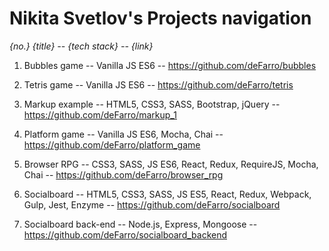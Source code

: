 # Nikita Svetlov's Projects navigation

_{no.} {title} -- {tech stack} -- {link}_

1. Bubbles game -- Vanilla JS ES6 -- https://github.com/deFarro/bubbles

2. Tetris game -- Vanilla JS ES6 -- https://github.com/deFarro/tetris

3. Markup example -- HTML5, CSS3, SASS, Bootstrap, jQuery -- https://github.com/deFarro/markup_1

4. Platform game -- Vanilla JS ES6, Mocha, Chai -- https://github.com/deFarro/platform_game

5. Browser RPG -- CSS3, SASS, JS ES6, React, Redux, RequireJS, Mocha, Chai -- https://github.com/deFarro/browser_rpg

6. Socialboard -- HTML5, CSS3, SASS, JS ES5, React, Redux, Webpack, Gulp, Jest, Enzyme -- https://github.com/deFarro/socialboard

7. Socialboard back-end -- Node.js, Express, Mongoose -- https://github.com/deFarro/socialboard_backend
